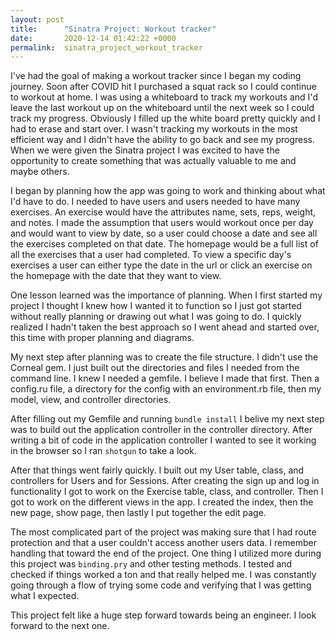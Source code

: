 ```yaml
---
layout: post
title:      "Sinatra Project: Workout tracker"
date:       2020-12-14 01:42:22 +0000
permalink:  sinatra_project_workout_tracker
---
```



I've had the goal of making a workout tracker since I began my coding journey. Soon after COVID hit I purchased a squat rack so I could continue to workout at home. I was using a whiteboard to track my workouts and I'd leave the last workout up on the whiteboard until the next week so I could track my progress. Obviously I filled up the white board pretty quickly and I had to erase and start over. I wasn't tracking my workouts in the most efficient way and I didn't have the ability to go back and see my progress. When we were given the Sinatra project I was excited to have the opportunity to create something that was actually valuable to me and maybe others. 

I began by planning how the app was going to work and thinking about what I'd have to do. I needed to have users and users needed to have many exercises. An exercise would have the attributes name, sets, reps, weight, and notes. I made the assumption that users would workout once per day and would want to view by date, so a user could choose a date and see all the exercises completed on that date. The homepage would be a full list of all the exercises that a user had completed. To view a specific day's exercises a user can either type the date in the url or click an exercise on the homepage with the date that they want to view. 

One lesson learned was the importance of planning. When I first started my project I thought I knew how I wanted it to function so I just got started without really planning or drawing out what I was going to do. I quickly realized I hadn't taken the best approach so I went ahead and started over, this time with proper planning and diagrams. 

My next step after planning was to create the file structure. I didn't use the Corneal gem. I just built out the directories and files I needed from the command line. I knew I needed a gemfile. I believe I made that first. Then a config.ru file, a directory for the config with an environment.rb file, then my model, view, and controller directories. 

After filling out my Gemfile and running `bundle install` I belive my next step was to build out the application controller in the controller directory. After writing a bit of code in the application controller I wanted to see it working in the browser so I ran `shotgun` to take a look.

After that things went fairly quickly. I built out my User table, class, and controllers for Users and for Sessions. After creating the sign up and log in functionality I got to work on the Exercise table, class, and controller. Then I got to work on the different views in the app. I created the index, then the new page, show page, then lastly I put together the edit page. 

The most complicated part of the project was making sure that I had route protection and that a user couldn't access another users data. I remember handling that toward the end of the project. One thing I utilized more during this project was `binding.pry` and other testing methods. I tested and checked if things worked a ton and that really helped me. I was constantly going through a flow of trying some code and verifying that I was getting what I expected. 

This project felt like a huge step forward towards being an engineer. I look forward to the next one. 
